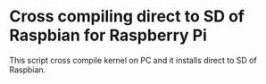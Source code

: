 Cross compiling direct to SD of Raspbian for Raspberry Pi
=========================================================



This script cross compile kernel on PC and it installs direct to SD of Raspbian.